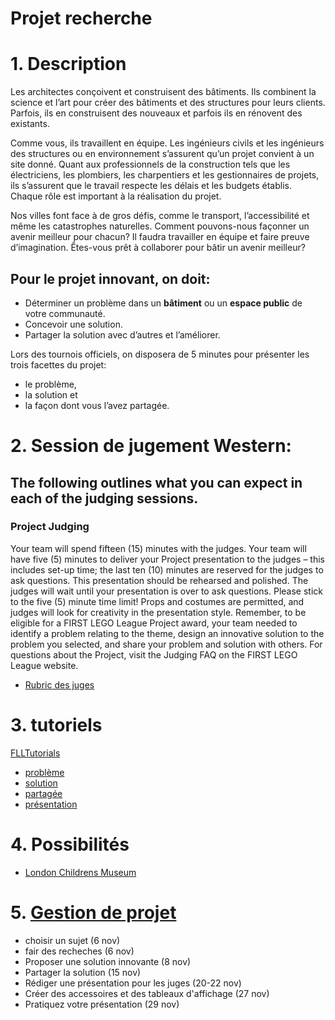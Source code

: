 # Projet recherche 

# 1. Description

Les architectes conçoivent et construisent des bâtiments. Ils combinent la science et l’art pour créer des bâtiments et des structures pour leurs clients. Parfois, ils en construisent des nouveaux et parfois ils en rénovent des existants.

Comme vous, ils travaillent en équipe. Les ingénieurs civils et les ingénieurs des structures ou en environnement s’assurent qu’un projet convient à un site donné. Quant aux professionnels de la construction tels que les électriciens, les plombiers, les charpentiers et les gestionnaires de projets, ils s’assurent que le travail respecte les délais et les budgets établis. Chaque rôle est important à la réalisation du projet.

Nos villes font face à de gros défis, comme le transport, l’accessibilité et même les catastrophes naturelles. Comment pouvons-nous façonner un avenir meilleur pour chacun? Il faudra travailler en équipe et faire preuve d’imagination. Êtes-vous prêt à collaborer pour bâtir un avenir meilleur?

## Pour le projet innovant, on doit:
* Déterminer un problème dans un <b>bâtiment</b> ou un <b>espace public</b> de votre communauté.
* Concevoir une solution. 
* Partager la solution avec d’autres et l’améliorer.

Lors des tournois officiels, on disposera de 5 minutes pour présenter les trois facettes du projet: 
* le problème, 
* la solution et 
* la façon dont vous l’avez partagée.

# 2. Session de jugement Western:

## The following outlines what you can expect in each of the judging sessions.
### Project Judging

Your team will spend fifteen (15) minutes with the judges. Your team will have five (5) minutes to deliver your
Project presentation to the judges – this includes set-up time; the last ten (10) minutes are reserved for the
judges to ask questions. This presentation should be rehearsed and polished. The judges will wait until your
presentation is over to ask questions. Please stick to the five (5) minute time limit! Props and costumes are
permitted, and judges will look for creativity in the presentation style.
Remember, to be eligible for a FIRST LEGO League Project award, your team needed to identify a problem
relating to the theme, design an innovative solution to the problem you selected, and share your problem and
solution with others.
For questions about the Project, visit the Judging FAQ on the FIRST LEGO League website.

* [Rubric des juges](rubricsProject.pdf)

# 3. tutoriels

[FLLTutorials](http://flltutorials.com/Project.html)
* [problème](http://flltutorials.com/translations/en-us/Project/Identify.pdf)
* [solution](http://flltutorials.com/translations/en-us/Project/InnovativeSolution.pdf)
* [partagée](http://flltutorials.com/translations/en-us/Project/Sharing.pdf)
* [présentation](http://flltutorials.com/translations/en-us/Project/Presentation.pdf)

# 4. Possibilités
* [London Childrens Museum](https://www.londonchildrensmuseum.ca/)

# 5. [Gestion de projet](http://flltutorials.com/translations/en-us/Project/ProjectTimeline.pdf)
* choisir un sujet (6 nov)
* fair des recheches (6 nov)
* Proposer une solution innovante (8 nov)
* Partager la solution (15 nov)
* Rédiger une présentation pour les juges (20-22 nov)
* Créer des accessoires et des tableaux d'affichage (27 nov)
* Pratiquez votre présentation (29 nov)
